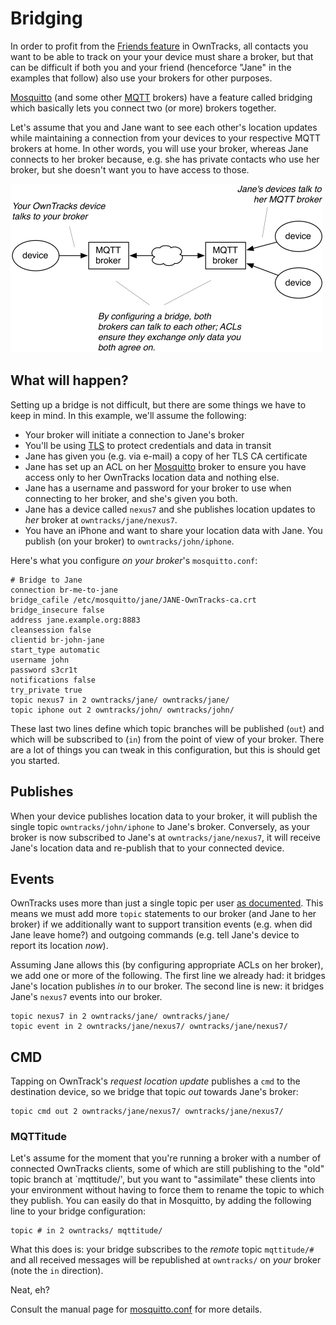 # Bridging

In order to profit from the [Friends feature](friends) in
OwnTracks, all contacts you want to be able to track on your your device must
share a broker, but that can be difficult if both you and your friend
(henceforce "Jane" in the examples that follow) also use your brokers for other
purposes.

[Mosquitto][mosquitto] (and some other [MQTT] brokers) have a feature called bridging
which basically lets you connect two (or more) brokers together.

Let's assume that you and Jane want to see each other's location updates while
maintaining a connection from your devices to your respective MQTT brokers at
home. In other words, you will use your broker, whereas Jane connects to her broker because, e.g. she has private contacts who use her broker, but she doesn't want you to have access to those.

![Bridging](images/mosquitto-bridge-mqttitude.png)


## What will happen?

Setting up a bridge is not difficult, but there are some things we have to keep in mind.  In this example, we'll assume the following:

* Your broker will initiate a connection to Jane's broker
* You'll be using [TLS] to protect credentials and data in transit
* Jane has given you (e.g. via e-mail) a copy of her TLS CA certificate
* Jane has set up an ACL on her [Mosquitto] broker to ensure you have access only to her OwnTracks location data and nothing else.
* Jane has a username and password for your broker to use when connecting to her broker, and she's given you both.
* Jane has a device called `nexus7` and she publishes location updates to _her_ broker at `owntracks/jane/nexus7`.
* You have an iPhone and want to share your location data with Jane. You publish (on your broker) to `owntracks/john/iphone`.

Here's what you configure _on your broker_'s `mosquitto.conf`:

```
# Bridge to Jane
connection br-me-to-jane
bridge_cafile /etc/mosquitto/jane/JANE-OwnTracks-ca.crt
bridge_insecure false
address jane.example.org:8883
cleansession false
clientid br-john-jane
start_type automatic
username john
password s3cr1t
notifications false
try_private true
topic nexus7 in 2 owntracks/jane/ owntracks/jane/
topic iphone out 2 owntracks/john/ owntracks/john/
```

These last two lines define which topic branches will be published (`out`) and
which will be subscribed to (`in`) from the point of view of your broker. There
are a lot of things you can tweak in this configuration, but this is should get
you started.

## Publishes

When your device publishes location data to your broker, it will publish the single topic `owntracks/john/iphone` to Jane's broker. Conversely, as your broker is now subscribed to Jane's at `owntracks/jane/nexus7`, it will receive Jane's location data and re-publish that to your connected device.

## Events

OwnTracks uses more than just a single topic per user [as documented](../tech/json.md). This means we must add more `topic` statements to our broker (and Jane to her broker) if we additionally want to support transition events (e.g. when did Jane leave home?) and outgoing commands (e.g. tell Jane's device to report its location _now_).

Assuming Jane allows this (by configuring appropriate ACLs on her broker), we add one or more of the following. The first line we already had: it bridges Jane's location publishes _in_ to our broker. The second line is new: it bridges Jane's `nexus7` events into our broker.


```
topic nexus7 in 2 owntracks/jane/ owntracks/jane/
topic event in 2 owntracks/jane/nexus7/ owntracks/jane/nexus7/
```


## CMD

Tapping on OwnTrack's _request location update_ publishes a `cmd` to the destination device, so we bridge that topic _out_ towards Jane's broker:

```
topic cmd out 2 owntracks/jane/nexus7/ owntracks/jane/nexus7/
```

### MQTTitude

Let's assume for the moment that you're running a broker with a number of connected OwnTracks clients, some of which are still publishing to the "old" topic branch at `mqttitude/', but you want to "assimilate" these clients into your environment without having to force them to rename the topic to which they publish. You can easily do that in Mosquitto, by adding the following line to your bridge configuration:

```
topic # in 2 owntracks/ mqttitude/
```

What this does is: your bridge subscribes to the _remote_ topic `mqttitude/#` and all received messages will be republished at `owntracks/` on _your_ broker (note the `in` direction). 

Neat, eh? 

Consult the manual page for
[mosquitto.conf](http://mosquitto.org/man/mosquitto-conf-5.html) for more
details.


  [MQTT]: http://mqtt.org
  [mosquitto]: http://mosquitto.org
  [TLS]: http://en.wikipedia.org/wiki/Transport_Layer_Security
